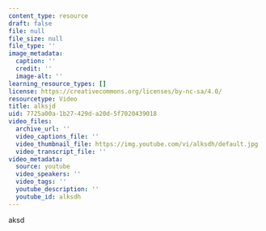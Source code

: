 ```yaml
---
content_type: resource
draft: false
file: null
file_size: null
file_type: ''
image_metadata:
  caption: ''
  credit: ''
  image-alt: ''
learning_resource_types: []
license: https://creativecommons.org/licenses/by-nc-sa/4.0/
resourcetype: Video
title: alksjd
uid: 7725a00a-1b27-429d-a20d-5f7020439018
video_files:
  archive_url: ''
  video_captions_file: ''
  video_thumbnail_file: https://img.youtube.com/vi/alksdh/default.jpg
  video_transcript_file: ''
video_metadata:
  source: youtube
  video_speakers: ''
  video_tags: ''
  youtube_description: ''
  youtube_id: alksdh
---
```

aksd